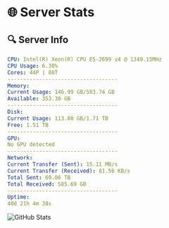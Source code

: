 # 🌐 Server Stats
## 🔍 Server Info
```yaml
CPU: Intel(R) Xeon(R) CPU E5-2699 v4 @ 1349.15MHz
CPU Usage: 6.30%
Cores: 44P | 88T
-----------------------------------
Memory:
Current Usage: 146.99 GB/503.74 GB
Available: 353.30 GB
-----------------------------------
Disk:
Current Usage: 113.80 GB/1.71 TB
Free: 1.51 TB
-----------------------------------
GPU:
No GPU detected
-----------------------------------
Network:
Current Transfer (Sent): 15.11 MB/s
Current Transfer (Received): 81.56 KB/s
Total Sent: 69.06 TB
Total Received: 585.69 GB
-----------------------------------
Uptime:
40d 21h 4m 38s
```
![GitHub Stats](https://img.shields.io/badge/Updated-2025-04-17_18:27:27-blue)
